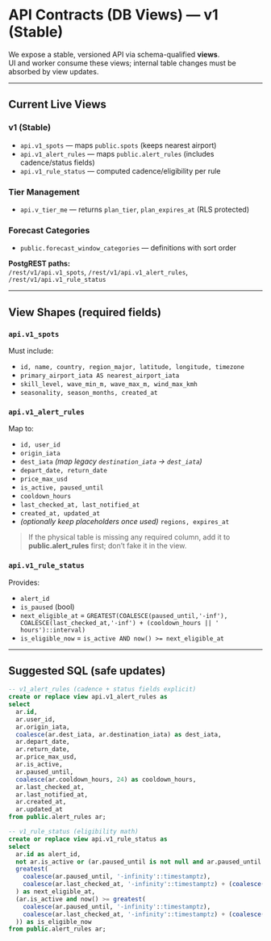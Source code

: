 # API Contracts (DB Views) — v1 (Stable)

We expose a stable, versioned API via schema-qualified **views**.  
UI and worker consume these views; internal table changes must be absorbed by view updates.

---

## Current Live Views

### v1 (Stable)
- `api.v1_spots` — maps `public.spots` (keeps nearest airport)
- `api.v1_alert_rules` — maps `public.alert_rules` (includes cadence/status fields)
- `api.v1_rule_status` — computed cadence/eligibility per rule

### Tier Management
- `api.v_tier_me` — returns `plan_tier`, `plan_expires_at` (RLS protected)

### Forecast Categories
- `public.forecast_window_categories` — definitions with sort order

**PostgREST paths:**  
`/rest/v1/api.v1_spots`, `/rest/v1/api.v1_alert_rules`, `/rest/v1/api.v1_rule_status`

---

## View Shapes (required fields)

### `api.v1_spots`
Must include:
- `id, name, country, region_major, latitude, longitude, timezone`
- `primary_airport_iata AS nearest_airport_iata`
- `skill_level, wave_min_m, wave_max_m, wind_max_kmh`
- `seasonality, season_months, created_at`

### `api.v1_alert_rules`
Map to:
- `id, user_id`
- `origin_iata`
- `dest_iata` *(map legacy `destination_iata` → `dest_iata`)*
- `depart_date, return_date`
- `price_max_usd`
- `is_active, paused_until`
- `cooldown_hours`
- `last_checked_at, last_notified_at`
- `created_at, updated_at`
- *(optionally keep placeholders once used)* `regions, expires_at`

> If the physical table is missing any required column, add it to **public.alert_rules** first; don’t fake it in the view.

### `api.v1_rule_status`
Provides:
- `alert_id`
- `is_paused` (bool)
- `next_eligible_at` = `GREATEST(COALESCE(paused_until,'-inf'), COALESCE(last_checked_at,'-inf') + (cooldown_hours || ' hours')::interval)`
- `is_eligible_now` = `is_active AND now() >= next_eligible_at`

---

## Suggested SQL (safe updates)

```sql
-- v1_alert_rules (cadence + status fields explicit)
create or replace view api.v1_alert_rules as
select
  ar.id,
  ar.user_id,
  ar.origin_iata,
  coalesce(ar.dest_iata, ar.destination_iata) as dest_iata,
  ar.depart_date,
  ar.return_date,
  ar.price_max_usd,
  ar.is_active,
  ar.paused_until,
  coalesce(ar.cooldown_hours, 24) as cooldown_hours,
  ar.last_checked_at,
  ar.last_notified_at,
  ar.created_at,
  ar.updated_at
from public.alert_rules ar;

-- v1_rule_status (eligibility math)
create or replace view api.v1_rule_status as
select
  ar.id as alert_id,
  not ar.is_active or (ar.paused_until is not null and ar.paused_until > now()) as is_paused,
  greatest(
    coalesce(ar.paused_until, '-infinity'::timestamptz),
    coalesce(ar.last_checked_at, '-infinity'::timestamptz) + (coalesce(ar.cooldown_hours,24)::text || ' hours')::interval
  ) as next_eligible_at,
  (ar.is_active and now() >= greatest(
    coalesce(ar.paused_until, '-infinity'::timestamptz),
    coalesce(ar.last_checked_at, '-infinity'::timestamptz) + (coalesce(ar.cooldown_hours,24)::text || ' hours')::interval
  )) as is_eligible_now
from public.alert_rules ar;
